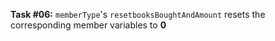 **Task #06:** `memberType`'s `resetbooksBoughtAndAmount` resets the corresponding member variables to **0**